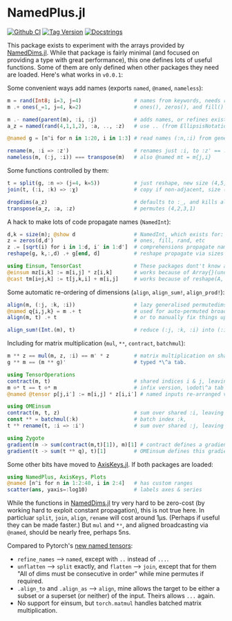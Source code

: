 # NamedPlus.jl

[![Github CI](https://img.shields.io/github/workflow/status/mcabbott/NamedPlus.jl/CI?logo=github)](https://travis-ci.org/mcabbott/NamedPlus.jl)
[![Tag Version](https://img.shields.io/github/v/tag/mcabbott/NamedPlus.jl?color=orange&logo=github)](https://github.com/mcabbott/NamedPlus.jl/releases)
[![Docstrings](https://img.shields.io/badge/julia-docstrings-blue.svg)](https://juliahub.com/docs/NamedPlus/)

This package exists to experiment with the arrays provided by 
[NamedDims.jl](https://github.com/invenia/NamedDims.jl). 
While that package is fairly minimal (and focused on providing a type with great performance), 
this one defines lots of useful functions. Some of them are only defined when other packages 
they need are loaded. Here's what works in `v0.0.1`:

Some convenient ways add names (exports `named`, `@named`, `nameless`):
```julia
m = rand(Int8; i=3, j=4)                 # names from keywords, needs rand(Type, i=...)
m .+ ones(_=1, j=4, k=2)                 # ones(), zeros(), and fill() all work.

m .- named(parent(m), :i, :j)            # adds names, or refines existing ones, 
a_z = named(rand(4,1,1,2), :a, .., :z)   # use .. (from EllipsisNotation) to skip some.

@named g = [n^i for n in 1:20, i in 1:3] # read names (:n,:i) from generator's variables

rename(m, :i => :z')                     # renames just :i, to :z' == :z′
nameless(m, (:j, :i)) === transpose(m)   # also @named mt = m{j,i} 
```

Some functions controlled by them:
```julia
t = split(g, :n => (j=4, k=5))           # just reshape, new size (4,5,3),
join(t, (:i, :k) => :χ)                  # copy if non-adjacent, size (4,15).

dropdims(a_z)                            # defaults to :_, and kills all of them
transpose(a_z, :a, :z)                   # permutes (4,2,3,1)
```

A hack to make lots of code propagate names (`NamedInt`):
```julia
d,k = size(m); @show d                   # NamedInt, which exists for:
z = zeros(d,d')                          # ones, fill, rand, etc
z .= [sqrt(i) for i in 1:d, i′ in 1:d']  # comprehensions propagate names from (1:d)
reshape(g, k,:,d) .+ g[end, d]           # reshape propagate via sizes

using Einsum, TensorCast                 # These packages dont't know about names at all,
@einsum mz[i,k] := m[i,j] * z[i,k]       # works because of Array{}(undef, NamedInt...)
@cast tm[i⊗j,k] := t[j,k,i] + m[i,j]     # works because of reshape(A, NamedInt)
```

Some automatic re-ordering of dimensions (`align`, `align_sum!`, `align_prod!`):
```julia
align(m, (:j, :k, :i))                   # lazy generalised permutedims, (:j, :_, :i)
@named q{i,j,k} = m .+ t                 # used for auto-permuted broadcasting
align(m, t) .+ t                         # or to manually fix things up

align_sum!(Int.(m), t)                   # reduce (:j, :k, :i) into (:i, :j)
```

Including for matrix multiplication (`mul`, `*ᵃ`, `contract`, `batchmul`):
```julia
m *ᵃ z == mul(m, z, :i) == m' * z        # matrix multiplication on shared index,
g *ᵃ m == (m *ᵃ g)'                      # typed *\^a tab.

using TensorOperations
contract(m, t)                           # shared indices i & j, leaving only k
m ⊙ᵃ t == t ⊙ᵃ m                         # infix version, \odot\^a tab
@named @tensor p[j,i′] := m[i,j] * z[i,i′] # named inputs re-arranged via Strided

using OMEinsum
contract(m, t, z)                        # sum over shared :i, leaving (:j, :k, :i′)
const *ᵇ = batchmul(:k)                  # batch index :k,
t *ᵇ rename(t, :i => :i')                # sum over shared :j, leaving (:i, :i′, :k)

using Zygote                             
gradient(m -> sum(contract(m,t)[1]), m)[1] # contract defines a gradient
gradient(t -> sum(t *ᵇ q), t)[1]         # OMEinsum defines this gradient
```

Some other bits have moved to [AxisKeys.jl](https://github.com/mcabbott/AxisKeys.jl).
If both packages are loaded:

```julia
using NamedPlus, AxisKeys, Plots
@named [n^i for n in 1:2:40, i in 2:4]   # has custom ranges
scatter(ans, yaxis=:log10)               # labels axes & series
```

While the functions in [NamedDims.jl](https://github.com/invenia/NamedDims.jl) try very hard 
to be zero-cost (by working hard to exploit constant propagation), this is not true here.
In particluar `split`, `join`, `align`, `rename` will cost around 1μs.
(Perhaps if useful they can be made faster.) 
But `mul` and `*ᵃ`, and aligned broadcasting via `@named`, should be nearly free, perhaps 5ns.

Compared to Pytorch's [new named tensors](https://pytorch.org/docs/stable/named_tensor.html):

* `refine_names` ⟶ `named`, except with `..` instead of `...`.
* `unflatten` ⟶ `split` exactly, and `flatten` ⟶ `join`, except that for them "All of dims must be consecutive in order" while mine permutes if required.
* `.align_to` and `.align_as` ⟶ `align`, mine allows the target to be either a subset or a superset (or neither) of the input. Theirs allows `...` again.
* No support for einsum, but `torch.matmul` handles batched matrix multiplication.
